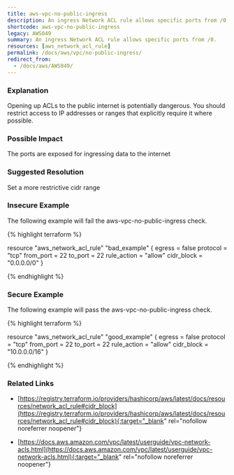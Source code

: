 ```yaml
---
title: aws-vpc-no-public-ingress
description: An ingress Network ACL rule allows specific ports from /0.
shortcode: aws-vpc-no-public-ingress
legacy: AWS049
summary: An ingress Network ACL rule allows specific ports from /0. 
resources: [aws_network_acl_rule] 
permalink: /docs/aws/vpc/no-public-ingress/
redirect_from: 
  - /docs/aws/AWS049/
---
```


### Explanation


Opening up ACLs to the public internet is potentially dangerous. You should restrict access to IP addresses or ranges that explicitly require it where possible.



### Possible Impact
The ports are exposed for ingressing data to the internet

### Suggested Resolution
Set a more restrictive cidr range


### Insecure Example

The following example will fail the aws-vpc-no-public-ingress check.

{% highlight terraform %}

resource "aws_network_acl_rule" "bad_example" {
  egress         = false
  protocol       = "tcp"
  from_port      = 22
  to_port        = 22
  rule_action    = "allow"
  cidr_block     = "0.0.0.0/0"
}

{% endhighlight %}



### Secure Example

The following example will pass the aws-vpc-no-public-ingress check.

{% highlight terraform %}

resource "aws_network_acl_rule" "good_example" {
  egress         = false
  protocol       = "tcp"
  from_port      = 22
  to_port        = 22
  rule_action    = "allow"
  cidr_block     = "10.0.0.0/16"
}

{% endhighlight %}



### Related Links


- [https://registry.terraform.io/providers/hashicorp/aws/latest/docs/resources/network_acl_rule#cidr_block](https://registry.terraform.io/providers/hashicorp/aws/latest/docs/resources/network_acl_rule#cidr_block){:target="_blank" rel="nofollow noreferrer noopener"}

- [https://docs.aws.amazon.com/vpc/latest/userguide/vpc-network-acls.html](https://docs.aws.amazon.com/vpc/latest/userguide/vpc-network-acls.html){:target="_blank" rel="nofollow noreferrer noopener"}


